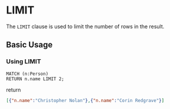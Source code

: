 # LIMIT

The `LIMIT` clause is used to limit the number of rows in the result.

## Basic Usage

### Using LIMIT

```
MATCH (n:Person)
RETURN n.name LIMIT 2;
```

return
```JSON
[{"n.name":"Christopher Nolan"},{"n.name":"Corin Redgrave"}]
```

